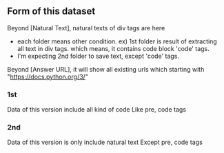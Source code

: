 ## Form of this dataset

Beyond [Natural Text], natural texts of div tags are here
* each folder means other condition. ex) 1st folder is result of extracting all text in div tags.
which means, it contains code block 'code' tags.
* I'm expecting 2nd folder to save text, except 'code' tags. 

Beyond [Answer URL], it will show all existing urls which starting with "https://docs.python.org/3/"

### 1st
Data of this version include all kind of code
Like pre, code tags

### 2nd
Data of this version is only include natural text
Except pre, code tags
